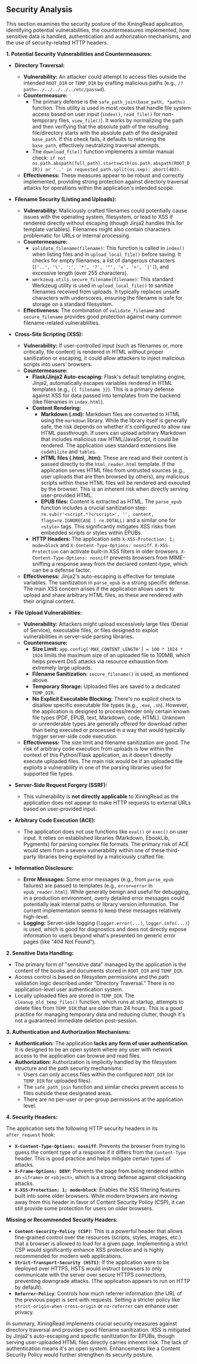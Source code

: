 ## Security Analysis

This section examines the security posture of the XiningRead application, identifying potential vulnerabilities, the countermeasures implemented, how sensitive data is handled, authentication and authorization mechanisms, and the use of security-related HTTP headers.

**1. Potential Security Vulnerabilities and Countermeasures:**

*   **Directory Traversal:**
    *   **Vulnerability:** An attacker could attempt to access files outside the intended `ROOT_DIR` or `TEMP_DIR` by crafting malicious paths (e.g., `/?path=../../../../../etc/passwd`).
    *   **Countermeasure:**
        *   The primary defense is the `safe_path_join(base_path, *paths)` function. This utility is used in most routes that handle file system access based on user input (`index()`, `read_file()` for non-temporary files, `view_file()`). It works by normalizing the path and then verifying that the absolute path of the resulting file/directory starts with the absolute path of the designated `base_path`. If this check fails, it defaults to returning the `base_path`, effectively neutralizing traversal attempts.
        *   The `download_file()` function implements a similar manual check: `if not os.path.abspath(full_path).startswith(os.path.abspath(ROOT_DIR)) or '..' in requested_path.split(os.sep): abort(403)`.
    *   **Effectiveness:** These measures appear to be robust and correctly implemented, providing strong protection against directory traversal attacks for operations within the application's intended scope.

*   **Filename Security (Listing and Uploads):**
    *   **Vulnerability:** Maliciously crafted filenames could potentially cause issues with the operating system, filesystem, or lead to XSS if rendered directly without escaping (though Jinja2 handles this for template variables). Filenames might also contain characters problematic for URLs or internal processing.
    *   **Countermeasure:**
        *   `validate_filename(filename)`: This function is called in `index()` when listing files and in `upload_local_file()` before saving. It checks for empty filenames, a list of dangerous characters (`['..', '\', ':', '*', '?', '"', '<', '>', '|']`), and excessive length (over 255 characters).
        *   `werkzeug.utils.secure_filename(filename)`: This standard Werkzeug utility is used in `upload_local_file()` to sanitize filenames received from uploads. It typically replaces unsafe characters with underscores, ensuring the filename is safe for storage on a standard filesystem.
    *   **Effectiveness:** The combination of `validate_filename` and `secure_filename` provides good protection against many common filename-related vulnerabilities.

*   **Cross-Site Scripting (XSS):**
    *   **Vulnerability:** If user-controlled input (such as filenames or, more critically, file content) is rendered in HTML without proper sanitization or escaping, it could allow attackers to inject malicious scripts into users' browsers.
    *   **Countermeasure:**
        *   **Flask/Jinja2 Auto-escaping:** Flask's default templating engine, Jinja2, automatically escapes variables rendered in HTML templates (e.g., `{{ filename }}`). This is a primary defense against XSS for data passed into templates from the backend (like filenames in `index.html`).
        *   **Content Rendering:**
            *   **Markdown (.md):** Markdown files are converted to HTML using the `markdown` library. While the library itself is generally safe, the risk depends on whether it's configured to allow raw HTML passthrough. If users can upload arbitrary Markdown that includes malicious raw HTML/JavaScript, it could be rendered. The application uses standard extensions like `codehilite` and `tables`.
            *   **HTML files (.html, .htm):** These are read and their content is passed directly to the `html_reader.html` template. If the application serves HTML files from untrusted sources (e.g., user uploads that are then browsed by others), any malicious scripts within these HTML files will be rendered and executed by the browser. This is an inherent risk when directly serving user-provided HTML.
            *   **EPUB files:** Content is extracted as HTML. The `parse_epub` function includes a crucial sanitization step: `re.sub(r'<script.*?</script>', '', content, flags=re.IGNORECASE | re.DOTALL)` and a similar one for `<style>` tags. This significantly mitigates XSS risks from embedded scripts or styles within EPUBs.
        *   **HTTP Headers:** The application sets `X-XSS-Protection: 1; mode=block` and `X-Content-Type-Options: nosniff`. `X-XSS-Protection` can activate built-in XSS filters in older browsers. `X-Content-Type-Options: nosniff` prevents browsers from MIME-sniffing a response away from the declared content-type, which can be a defense factor.
    *   **Effectiveness:** Jinja2's auto-escaping is effective for template variables. The sanitization in `parse_epub` is a strong specific defense. The main XSS concern arises if the application allows users to upload and share arbitrary HTML files, as these are rendered with their original content.

*   **File Upload Vulnerabilities:**
    *   **Vulnerability:** Attackers might upload excessively large files (Denial of Service), executable files, or files designed to exploit vulnerabilities in server-side parsing libraries.
    *   **Countermeasure:**
        *   **Size Limit:** `app.config['MAX_CONTENT_LENGTH'] = 100 * 1024 * 1024` limits the maximum size of an uploaded file to 100MB, which helps prevent DoS attacks via resource exhaustion from extremely large uploads.
        *   **Filename Sanitization:** `secure_filename()` is used, as mentioned above.
        *   **Temporary Storage:** Uploaded files are saved to a dedicated `TEMP_DIR`.
        *   **No Explicit Executable Blocking:** There's no explicit check to disallow specific executable file types (e.g., `.exe`, `.sh`). However, the application is designed to process/render only certain known file types (PDF, EPUB, text, Markdown, code, HTML). Unknown or unrenderable types are generally offered for download rather than being executed or processed in a way that would typically trigger server-side code execution.
    *   **Effectiveness:** The size limit and filename sanitization are good. The risk of arbitrary code execution from uploads is low within the context of this Python/Flask application, as it doesn't directly execute uploaded files. The main risk would be if an uploaded file exploits a vulnerability in one of the parsing libraries used for supported file types.

*   **Server-Side Request Forgery (SSRF):**
    *   This vulnerability is **not directly applicable** to XiningRead as the application does not appear to make HTTP requests to external URLs based on user-provided input.

*   **Arbitrary Code Execution (ACE):**
    *   The application does not use functions like `eval()` or `exec()` on user input. It relies on established libraries (Markdown, EbookLib, Pygments) for parsing complex file formats. The primary risk of ACE would stem from a severe vulnerability within one of these third-party libraries being exploited by a maliciously crafted file.

*   **Information Disclosure:**
    *   **Error Messages:** Some error messages (e.g., from `parse_epub` failures) are passed to templates (e.g., `error=error` in `epub_reader.html`). While generally benign and useful for debugging, in a production environment, overly detailed error messages could potentially leak internal paths or library version information. The current implementation seems to keep these messages relatively high-level.
    *   **Logging:** Server-side logging (`logger.error(...)`, `logger.info(...)`) is used, which is good for diagnostics and does not directly expose information to users beyond what's presented on generic error pages (like "404 Not Found").

**2. Sensitive Data Handling:**

*   The primary form of "sensitive data" managed by the application is the content of the books and documents stored in `ROOT_DIR` and `TEMP_DIR`.
*   Access control is based on filesystem permissions and the path validation logic described under "Directory Traversal." There is no application-level user authentication system.
*   Locally uploaded files are stored in `TEMP_DIR`. The `cleanup_old_temp_files()` function, which runs at startup, attempts to delete files from `TEMP_DIR` that are older than 24 hours. This is a good practice for managing temporary data and reducing clutter, though it's not a guaranteed immediate deletion post-session.

**3. Authentication and Authorization Mechanisms:**

*   **Authentication:** The application **lacks any form of user authentication**. It is designed to be an open system where any user with network access to the application can browse and read files.
*   **Authorization:** Authorization is implicitly handled by the filesystem structure and the path security mechanisms:
    *   Users can only access files within the configured `ROOT_DIR` (or `TEMP_DIR` for uploaded files).
    *   The `safe_path_join` function and similar checks prevent access to files outside these designated areas.
    *   There are no per-user or per-group permissions at the application level.

**4. Security Headers:**

The application sets the following HTTP security headers in its `after_request` hook:

*   **`X-Content-Type-Options: nosniff`**: Prevents the browser from trying to guess the content type of a response if it differs from the `Content-Type` header. This is good practice and helps mitigate certain types of attacks.
*   **`X-Frame-Options: DENY`**: Prevents the page from being rendered within an `<iframe>` or `<object>`, which is a strong defense against clickjacking attacks.
*   **`X-XSS-Protection: 1; mode=block`**: Enables the XSS filtering features built into some older browsers. While modern browsers are moving away from this header in favor of Content Security Policy (CSP), it can still provide some protection for users on older browsers.

**Missing or Recommended Security Headers:**

*   **`Content-Security-Policy (CSP)`**: This is a powerful header that allows fine-grained control over the resources (scripts, styles, images, etc.) that a browser is allowed to load for a given page. Implementing a strict CSP would significantly enhance XSS protection and is highly recommended for modern web applications.
*   **`Strict-Transport-Security (HSTS)`**: If the application were to be deployed over HTTPS, HSTS would instruct browsers to only communicate with the server over secure HTTPS connections, preventing downgrade attacks. (The application appears to run on HTTP by default).
*   **`Referrer-Policy`**: Controls how much referrer information (the URL of the previous page) is sent with requests. Setting a stricter policy like `strict-origin-when-cross-origin` or `no-referrer` can enhance user privacy.

In summary, XiningRead implements crucial security measures against directory traversal and provides good filename sanitization. XSS is mitigated by Jinja2's auto-escaping and specific sanitization for EPUBs, though serving user-uploaded HTML files directly carries inherent risk. The lack of authentication means it's an open system. Enhancements like a Content Security Policy would further strengthen its security posture.
